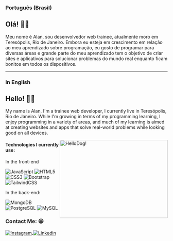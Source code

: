 <h3> Português (Brasil) </h3>

## Olá! 👨‍💻

Meu nome é Alan, sou desenvolvedor web trainee, atualmente moro em Teresópolis, Rio de Janeiro.
Embora eu esteja em crescimento em relação ao meu aprendizado sobre programação, eu gosto de programar para diversas áreas e grande parte do meu aprendizado tem o objetivo de criar sites e aplicativos para solucionar problemas do mundo real enquanto ficam bonitos em todos os dispositivos.

<hr>

 <h3> In English </h3>

## Hello! 👨‍💻

My name is Alan, I'm a trainee web developer, I currently live in Teresópolis, Rio de Janeiro. While I'm growing in terms of my programming learning, I enjoy programming in a variety of areas, and much of my learning is aimed at creating websites and apps that solve real-world problems while looking good on all devices.

<a href="#">
<img src="https://media3.giphy.com/media/XO8RMtRaK73isIt0i2/giphy.gif?cid=ecf05e479h6a9xybzsmhjrpl4isdrprv02go2nkq5q0d3q7w&ep=v1_gifs_search&rid=giphy.gif&ct=g" title="hello" width="335" height="243" align="right" alt="HelloDog!">
</a>

<h4>Technologies I currently use:</h4> 


In the front-end

![JavaScript](https://img.shields.io/badge/-JavaScript-232323?style=flat&labelColor=000000&logo=javascript&logoColor=F7DF1E)
![HTML5](https://img.shields.io/badge/-HTML5-232323?style=flat&labelColor=E34F26&logo=html5&logoColor=ffffff)
![CSS3](https://img.shields.io/badge/-CSS3-232323?style=flat&labelColor=1572B6&logo=css3&logoColor=ffffff)
![Bootstrap](https://img.shields.io/badge/-Bootstrap-232323?style=flat&labelColor=7952B3&logo=bootstrap&logoColor=ffffff)
![TailwindCSS](https://img.shields.io/badge/-Tailwind-232323?style=flat&labelColor=06B6D4&logo=tailwindcss&logoColor=ffffff)

In the back-end:

![MongoDB](https://img.shields.io/badge/-MongoDB-232323?style=flat&labelColor=47A248&logo=mongodb&logoColor=ffffff)
![PostgreSQL](https://img.shields.io/badge/-PostgreSQL-232323?style=flat&labelColor=4169E1&logo=postgresql&logoColor=ffffff)
![MySQL](https://img.shields.io/badge/-MySQL-232323?style=flat&labelColor=4479A1&logo=mysql&logoColor=ffffff)


 <h3> Contact Me: 😁 </h3>
<div>
<a href="https://www.instagram.com/alaansouzaskt/" target="_blank">
 <img align="center" src="https://img.shields.io/badge/Instagram-E4405F?style=for-the-badge&logo=instagram&logoColor=white" alt="Instagram"/>
</a>

<a href="https://www.linkedin.com/in/alan-de-souza-correia-a65764235/" target="_blank">
 <img align="center" src="https://img.shields.io/badge/LinkedIn-0077B5?style=for-the-badge&logo=linkedin&logoColor=white" alt="Linkedin"/>
</a>

</div>
